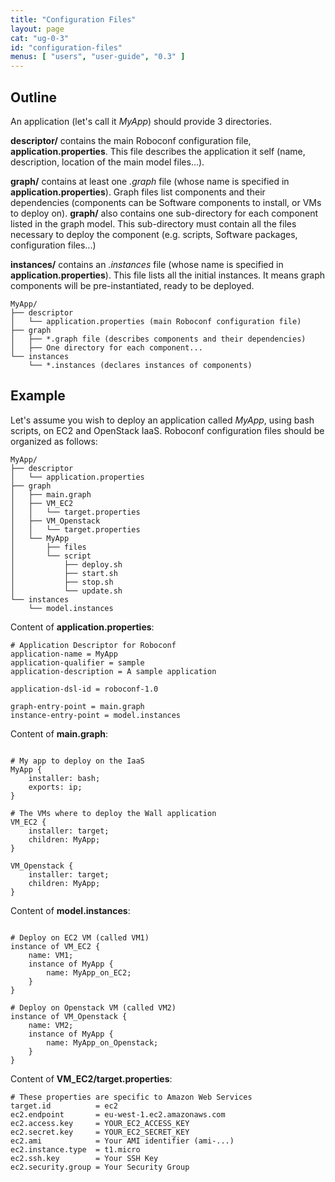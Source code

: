 ```yaml
---
title: "Configuration Files"
layout: page
cat: "ug-0-3"
id: "configuration-files"
menus: [ "users", "user-guide", "0.3" ]
---
```


## Outline

An application (let's call it *MyApp*) should provide 3 directories.

**descriptor/** contains the main Roboconf configuration file, **application.properties**.
This file describes the application it self (name, description, location of the main model files...).

**graph/** contains at least one *.graph* file (whose name is specified in **application.properties**).
Graph files list components and their dependencies (components can be Software components to install, or VMs to deploy on).
**graph/** also contains one sub-directory for each component listed in the graph model.
This sub-directory must contain all the files necessary to deploy the component (e.g. scripts, Software packages, configuration files...)

**instances/** contains an *.instances* file (whose name is specified in **application.properties**).
This file lists all the initial instances. It means graph components will be pre-instantiated, ready to be deployed.

	MyApp/
	├── descriptor
	│   └── application.properties (main Roboconf configuration file)
	├── graph
	│   ├── *.graph file (describes components and their dependencies)
	│   ├── One directory for each component...
	└── instances
    	└── *.instances (declares instances of components)


## Example

Let's assume you wish to deploy an application called *MyApp*, using bash scripts, on EC2 and OpenStack IaaS.
Roboconf configuration files should be organized as follows:

	MyApp/
	├── descriptor
	│   └── application.properties
	├── graph
	│   ├── main.graph
	│   ├── VM_EC2
	│   │   └── target.properties
	│   ├── VM_Openstack
	│   │   └── target.properties
	│   └── MyApp
	│       ├── files
	│       └── script
	│           ├── deploy.sh
	│           ├── start.sh
	│           ├── stop.sh
	│           └── update.sh
	└── instances
	    └── model.instances

Content of **application.properties**:

```properties
# Application Descriptor for Roboconf
application-name = MyApp
application-qualifier = sample
application-description = A sample application

application-dsl-id = roboconf-1.0

graph-entry-point = main.graph
instance-entry-point = model.instances
```

Content of **main.graph**:

<pre><code class="language-roboconf">
# My app to deploy on the IaaS
MyApp {
	installer: bash;
	exports: ip;
}

# The VMs where to deploy the Wall application
VM_EC2 {
	installer: target;
	children: MyApp;
}

VM_Openstack {
	installer: target;
	children: MyApp;
}
</code></pre>

Content of **model.instances**:

<pre><code class="language-roboconf">
# Deploy on EC2 VM (called VM1)
instance of VM_EC2 {
	name: VM1;
	instance of MyApp {
		name: MyApp_on_EC2;
	}
}

# Deploy on Openstack VM (called VM2)
instance of VM_Openstack {
	name: VM2;
	instance of MyApp {
		name: MyApp_on_Openstack;
	}
}
</code></pre>

Content of **VM_EC2/target.properties**:

```properties
# These properties are specific to Amazon Web Services
target.id          = ec2
ec2.endpoint       = eu-west-1.ec2.amazonaws.com
ec2.access.key     = YOUR_EC2_ACCESS_KEY
ec2.secret.key     = YOUR_EC2_SECRET_KEY
ec2.ami            = Your AMI identifier (ami-...)
ec2.instance.type  = t1.micro
ec2.ssh.key        = Your SSH Key
ec2.security.group = Your Security Group
```
